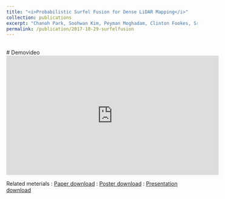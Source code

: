 ```yaml
---
title: "<i>Probabilistic Surfel Fusion for Dense LiDAR Mapping</i>"
collection: publications
excerpt: "Chanoh Park, Soohwan Kim, Peyman Moghadam, Clinton Fookes, Sridha Sridharan, ICCV workshop 2017.<br> <img src='/images/probsurfel_main.png'>"
permalink: /publication/2017-10-29-surfelfusion
---
```



<br>
# Demovideo
<iframe width="560" height="315" src="https://www.youtube.com/embed/OS34651GURQ" frameborder="0" allow="autoplay; encrypted-media"> </iframe>
<br>



Related meterials
:   [Paper download](https://arxiv.org/pdf/1709.01265.pdf)
:   [Poster download](http://copark86.github.io/files/surfelfusion_poster.pdf)
:   [Presentation download](http://copark86.github.io/files/surfelfusion_ppt.pdf)
